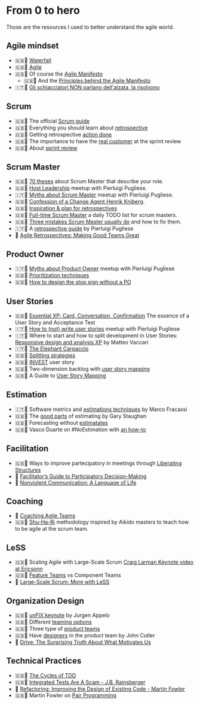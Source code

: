 # From 0 to hero
Those are the resources I used to better understand the agile world.

## Agile mindset
* 🇬🇧📃 [Waterfall](https://condor.depaul.edu/dmumaugh/readings/handouts/IS375/IIDI.pdf)
* 🇬🇧📃 [Agile](https://condor.depaul.edu/dmumaugh/readings/handouts/IS375/IIDII.pdf)
* 🇬🇧📃 Of course the [Agile Manifesto](https://agilemanifesto.org/)
  * 🇬🇧📃 And the [Principles behind the Agile Manifesto](https://agilemanifesto.org/principles.html)
* 🇮🇹🎥 [Gli schiacciatori NON parlano dell'alzata, la risolvono](https://www.youtube.com/watch?v=5RXX-PiifXY)

## Scrum
* 🇬🇧📃 The official [Scrum guide](https://www.scrumguides.org/scrum-guide.html) 
* 🇬🇧📃 Everything you should learn about [retrospective](https://retromat.org/blog/getting-started-with-retrospectives/)
* 🇬🇧📃 Getting retrospective [action done](https://www.benlinders.com/2015/getting-retrospective-actions-done/)
* 🇬🇧📃 The importance to have the [real customer](https://medium.com/serious-scrum/scrum-teams-need-to-know-their-real-customers-ec52cf71c717) at the sprint review
* 🇬🇧📃 About [sprint review](https://medium.com/@anca_51481/12-things-you-must-know-about-the-sprint-review-e57cfea4da3d)

## Scrum Master
* 🇬🇧📃 [70 theses](https://age-of-product.com/70-scrum-master-theses/) about Scrum Master that describe your role.
* 🇬🇧🎥 [Host Leadership](https://vimeo.com/422134332) meetup with Pierluigi Pugliese.
* 🇮🇹🎥 [Myths about Scrum Master](https://vimeo.com/414450263) meetup with Pierluigi Pugliese.
* 🇬🇧🎥 [Confession of a Change Agent Henrik Kniberg](https://www.youtube.com/watch?v=c1W6U2duXdI).
* 🇬🇧📃 [Inspiration & plan for retrospectives](https://retromat.org/en/)
* 🇬🇧📃 [Full-time Scrum Master](https://scrummasterchecklist.org/pdf/ScrumMaster_Checklist_12_unbranded.pdf) a daily TODO list for scrum masters.
* 🇬🇧📃 [Three mistakes Scrum Master usually do](https://www.mountaingoatsoftware.com/blog/three-mistakes-scrum-masters-make-and-how-to-correct-them) and how to fix them.
* 🇮🇹📃 A [retrospective guide](https://www.mokabyte.it/2014/04/01/retrospective-1/) by Pierluigi Pugliese
* 📗 [Agile Retrospectives: Making Good Teams Great](https://www.amazon.it/gp/product/0977616649/)

## Product Owner
* 🇮🇹🎥 [Myths about Product Owner](https://vimeo.com/414450686) meetup with Pierluigi Pugliese
* 🇬🇧📃 [Prioritization techniques](https://www.career.pm/briefings/product-prioritization-techniques)
* 🇬🇧🎥 [How to design the stop sign without a PO](https://youtu.be/Wac3aGn5twc)

## User Stories
* 🇬🇧📃 [Essential XP: Card, Conversation, Confirmation](https://ronjeffries.com/xprog/articles/expcardconversationconfirmation/) The essence of a User Story and Acceptance Test 
* 🇮🇹🎥 [How to (not) write user stories](https://vimeo.com/563655496) meetup with Pierluigi Pugliese
* 🇮🇹🎥 Where to start and how to split development in User Stories: [Responsive design and analysis XP](https://www.youtube.com/watch?v=4L9aL_W-Uo0) by Matteo Vaccari
* 🇮🇹📃 [The Elephant Carpaccio](https://www.intre.it/2020/04/28/the-elephant-carpaccio-exercise/)
* 🇬🇧📃 [Splitting strategies](https://medium.com/the-liberators/10-powerful-strategies-for-breaking-down-user-stories-in-scrum-with-cheatsheet-2cd9aae7d0eb)
* 🇬🇧📃 [INVEST](https://en.wikipedia.org/wiki/INVEST_(mnemonic)) user story
* 🇬🇧🎥 Two-dimension backlog with [user story mapping](https://www.youtube.com/watch?v=YumNf61xn5E)
* 🇬🇧📃 A Guide to [User Story Mapping](https://plan.io/blog/user-story-mapping/)

## Estimation
* 🇮🇹🎥 Software metrics and [estimations techniques](https://www.youtube.com/watch?v=gYNIs341O0k) by Marco Fracassi
* 🇬🇧🎥 The [good parts](https://www.youtube.com/watch?v=K6PqofeqoCc) of estimating by Gary Staughan
* 🇬🇧🎥 Forecasting without [estimatates](https://www.youtube.com/watch?v=qAMEK36w2as)
* 🇬🇧🎥 Vasco Duarte on #NoEstimation with [an how-to](https://www.youtube.com/watch?v=cgvB2wWvi8M)

## Facilitation
* 🇬🇧📃 Ways to improve partecipatory in meetings through [Liberating Structures](https://www.liberatingstructures.com/)
* 📗 [Facilitator’s Guide to Participatory Decision-Making](https://www.amazon.it/Facilitators-Participatory-Decision-Making-Jossey-bass-Management/dp/B01JQQGYTO)
* 📗 [Nonviolent Communication: A Language of Life](https://www.amazon.it/gp/product/189200528X)

## Coaching
* 📗 [Coaching Agile Teams](https://www.amazon.it/Coaching-Agile-Teams-Scrummasters-Transition/dp/0321637704)
* 🇬🇧📃 [Shu-Ha-Ri](https://www.scrum.org/resources/blog/shu-ha-ri-professional-coaching) methodology inspired by Aikido masters to teach how to be agile at the scrum team.

## LeSS
* 🇬🇧🎥 Scaling Agile with Large-Scale Scrum [Craig Larman Keynote video at Ericsonn](https://www.youtube.com/watch?v=Gw1lLt18KzE)
* 🇬🇧📃 [Feature Teams](https://less.works/less/structure/feature-teams) vs Component Teams
* 📗 [Large-Scale Scrum: More with LeSS](https://www.amazon.it/Large-Scale-Scrum-More-Less-Signature/dp/0321985710)

## Organization Design
* 🇬🇧🎥 [unFIX keynote](https://youtu.be/nDpl15zZQdg) by Jurgen Appelo
* 🇬🇧📃 Different [teaming options](https://unfix.com/teaming-options)
* 🇬🇧📃 Three type of [product teams](https://www.linkedin.com/pulse/three-product-teams-john-cutler/)
* 🇬🇧🎥 Have [designers](https://www.youtube.com/watch?v=HdqX4A_3-bA) in the product team by John Cutler
* 📗 [Drive: The Surprising Truth About What Motivates Us](https://www.amazon.it/Drive-Surprising-Truth-About-Motivates/dp/1594484805)

## Technical Practices
* 🇬🇧📃 [The Cycles of TDD](https://blog.cleancoder.com/uncle-bob/2014/12/17/TheCyclesOfTDD.html)
* 🇬🇧📃 [Integrated Tests Are A Scam - J.B. Rainsberger](https://vimeo.com/80533536) 
* 📗 [Refactoring: Improving the Design of Existing Code - Martin Fowler](https://amzn.to/3fyboRY)
* 🇬🇧📃 Martin Fowler on [Pair Programming](https://martinfowler.com/articles/on-pair-programming.html)


